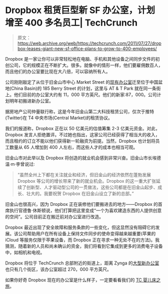 # Dropbox 租赁巨型新 SF 办公室，计划增至 400 多名员工| TechCrunch

> 原文：<https://web.archive.org/web/https://techcrunch.com/2011/07/27/dropbox-leases-giant-new-sf-office-plans-to-grow-to-400-employees/>

Dropbox 是一家让你可以非常轻松地在电脑、手机和其他设备之间同步文件的初创公司，它的规模正在不断扩大。很多。就像中的情形一样，他们要雇佣数百人，而且他们的办公室要比现在大八倍，可以容纳所有人。

公司刚刚敲定了从位于旧金山市中心 Market Street 的[现有办公室](https://web.archive.org/web/20230326030350/https://techcrunch.com/2011/02/10/inside-the-psychobox-a-tour-of-dropboxs-bumping-office/)迁至位于中国盆地(China Basin)的 185 Berry Street 的计划，这里与 AT & T Park 就在同一条街上。他们目前的办公室大约有 11，000 平方英尺。他们的新家:87，000。公司计划明年初搬进新办公室。

据房地产公司仲量联行称，这是今年旧金山第二大科技租赁公司，仅次于推特(Twitter)在 T4 中央市场(Central Market)的租赁协议。

我们的报道称，Dropbox 正在以 50 亿美元的估值筹集 2-3 亿美元资金。对此，Dropbox 发言人拒绝置评。不过她也指出，这家公司已经获得了相当大的收入，而且租约的订立不能以他们获得新一轮融资为前提。当然，Dropbox 也计划将员工数量从 65 人增加到 400 人左右，而这些人才的成本也相当可观。

旧金山市对此举以及 Dropbox 将创造的就业机会感到非常兴奋。旧金山市长埃德温·m·李曾说过:

> “虽然全州上下都在关注就业和经济，但旧金山的经济依然在蓬勃发展 Dropbox 等公司的增长带来了新的就业机会。Dropbox 的这一重大扩张延续了创新型、人才驱动型公司的一贯做法，这些公司都是在旧金山起步、成长、壮大的。我要祝贺 Dropbox 在旧金山设立了新的总部。”

旧金山也很高兴，因为 Dropbox 正在装修他们要搬进去的地方——Dropbox 的首席执行官德鲁·休斯顿说，他们打算把这里变成“一个为喜欢建造东西的人提供创意的空间”。公司目前正在搬迁前对办公室进行改造。

Dropbox 最近出现了安全故障和服务条款的一些变化，但这显然没有阻碍它的发展。该公司帮助用户在所有设备上保持文件同步的使命变得越来越重要(苹果的 iCloud 等服务仅限于苹果设备，而 Dropbox 正在寻求一种无处不在的方法)。我猜测，随着新的人员和尚未确认的资金，我们将看到它集成到更多的消费电子设备中，如相机和电视。

Dropbox 将位于 TechCrunch 总部附近的街道上，距离 Zynga 的[大型新办公室](https://web.archive.org/web/20230326030350/https://techcrunch.com/2010/09/24/zynga-soma-office/)也只有几个街区，该办公室超过 270，000 平方英尺。

如果你好奇 Dropbox 现在的办公室是什么样子，一定要看看我们的 [TC 婴儿床之旅](https://web.archive.org/web/20230326030350/https://techcrunch.com/2011/02/10/inside-the-psychobox-a-tour-of-dropboxs-bumping-office/)。